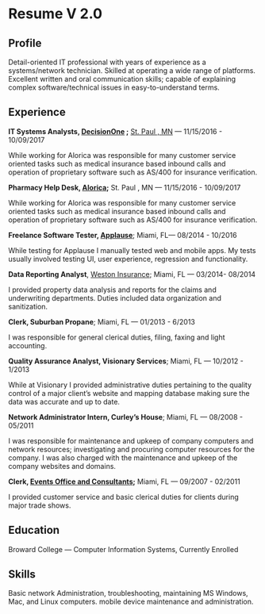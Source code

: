 # Resume V 2.0
## Profile

Detail-oriented IT professional with years of experience as a systems/network technician. Skilled at operating a wide range of platforms. Excellent written and oral communication skills; capable of explaining complex software/technical issues in easy-to-understand terms.

## Experience
**IT Systems Analysts, [DecisionOne](https://decisionone.com) ;**  [St. Paul , MN](http://maps.apple.com/?q=St.%20Paul%20,%20MN)  — 11/15/2016 - 10/09/2017

While working for Alorica was responsible for many customer service oriented tasks such as medical insurance based inbound calls and operation of proprietary software such as AS/400 for insurance verification.

**Pharmacy Help Desk, [Alorica](https://www.alorica.com);** St. Paul , MN — 11/15/2016 - 10/09/2017

While working for Alorica was responsible for many customer service oriented tasks such as medical insurance based inbound calls and operation of proprietary software such as AS/400 for insurance verification.

**Freelance Software Tester, [Applause](https://www.applause.com)**; Miami, FL— 08/2014 - 10/2016

While testing for Applause I manually tested web and mobile apps. My tests usually involved testing UI, user experience, regression and functionality.

**Data Reporting Analyst**, [Weston Insurance;](http://www.weston-ins.com) Miami, FL — 03/2014- 08/2014

I provided property data analysis and reports for the claims and underwriting departments. Duties included data organization and sanitization.

**Clerk, Suburban Propane**; Miami, FL — 01/2013 - 6/2013

I was responsible for general clerical duties, filing, faxing and light accounting.

**Quality Assurance Analyst, Visionary Services**; Miami, FL — 10/2012 - 1/2013

While at Visionary I provided administrative duties pertaining to the quality control of a major client’s website and mapping database making sure the data was accurate and up to date.

**Network Administrator Intern, Curley’s House**; Miami, FL — 08/2008 - 05/2011

I was responsible for maintenance and upkeep of company computers and network resources; investigating and procuring computer resources for the company. I was also charged with the maintenance and upkeep of the company websites and domains.

**Clerk, [Events Office and Consultants](http://www.eocpeople.com);** Miami, FL — 09/2007 - 02/2011

I provided customer service and basic clerical duties for clients during major trade shows.

## Education

Broward College — Computer Information Systems, Currently Enrolled

## Skills

Basic network Administration, troubleshooting, maintaining MS Windows, Mac, and Linux computers. mobile device maintenance and administration.

